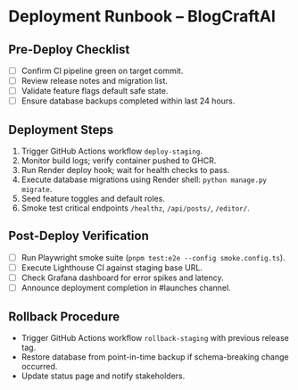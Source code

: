 # Deployment Runbook – BlogCraftAI

## Pre-Deploy Checklist
- [ ] Confirm CI pipeline green on target commit.
- [ ] Review release notes and migration list.
- [ ] Validate feature flags default safe state.
- [ ] Ensure database backups completed within last 24 hours.

## Deployment Steps
1. Trigger GitHub Actions workflow `deploy-staging`.
2. Monitor build logs; verify container pushed to GHCR.
3. Run Render deploy hook; wait for health checks to pass.
4. Execute database migrations using Render shell: `python manage.py migrate`.
5. Seed feature toggles and default roles.
6. Smoke test critical endpoints `/healthz`, `/api/posts/`, `/editor/`.

## Post-Deploy Verification
- [ ] Run Playwright smoke suite (`pnpm test:e2e --config smoke.config.ts`).
- [ ] Execute Lighthouse CI against staging base URL.
- [ ] Check Grafana dashboard for error spikes and latency.
- [ ] Announce deployment completion in #launches channel.

## Rollback Procedure
- Trigger GitHub Actions workflow `rollback-staging` with previous release tag.
- Restore database from point-in-time backup if schema-breaking change occurred.
- Update status page and notify stakeholders.

